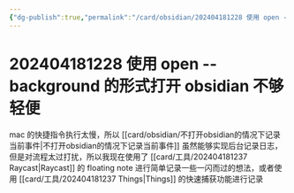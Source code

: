 ```yaml
---
{"dg-publish":true,"permalink":"/card/obsidian/202404181228 使用 open --background 的形式打开 obsidian 不够轻便/","noteIcon":"2","created":"2024-04-18T12:27:51+08:00","updated":"2024-04-22T10:57:24+08:00"}
---
```



# 202404181228 使用 open --background 的形式打开 obsidian 不够轻便

mac 的快捷指令执行太慢，所以 [[card/obsidian/不打开obsidian的情况下记录当前事件\|不打开obsidian的情况下记录当前事件]] 虽然能够实现后台记录日志，但是对流程太过打扰，所以我现在使用了 [[card/工具/202404181237 Raycast\|Raycast]] 的 floating note 进行简单记录一些一闪而过的想法，或者使用 [[card/工具/202404181237 Things\|Things]] 的快速捕获功能进行记录
